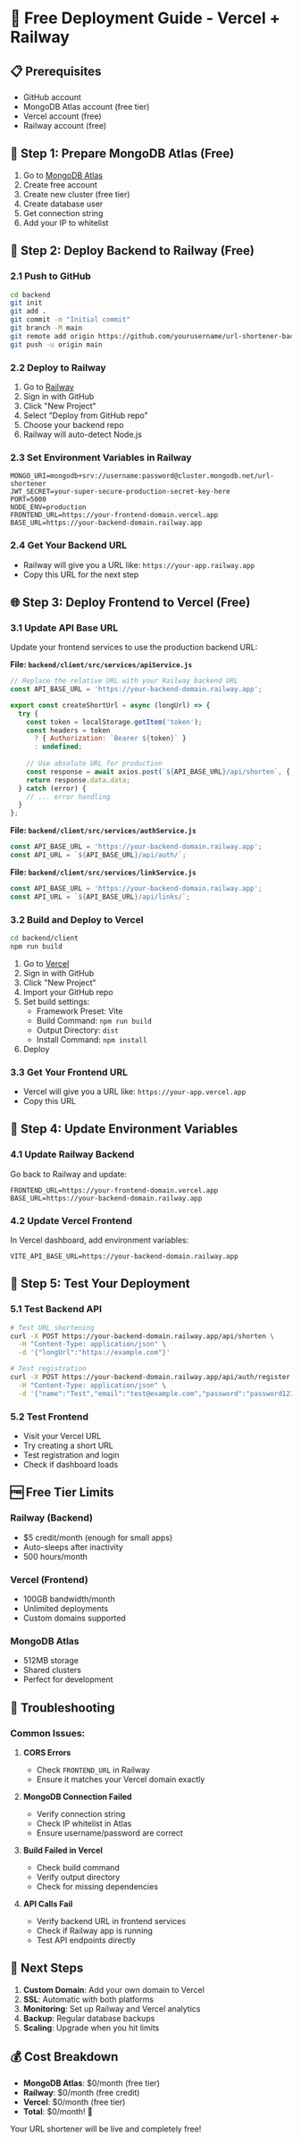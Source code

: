 # 🚀 Free Deployment Guide - Vercel + Railway

## 📋 Prerequisites
- GitHub account
- MongoDB Atlas account (free tier)
- Vercel account (free)
- Railway account (free)

## 🔧 Step 1: Prepare MongoDB Atlas (Free)

1. Go to [MongoDB Atlas](https://www.mongodb.com/atlas)
2. Create free account
3. Create new cluster (free tier)
4. Create database user
5. Get connection string
6. Add your IP to whitelist

## 🎯 Step 2: Deploy Backend to Railway (Free)

### 2.1 Push to GitHub
```bash
cd backend
git init
git add .
git commit -m "Initial commit"
git branch -M main
git remote add origin https://github.com/yourusername/url-shortener-backend.git
git push -u origin main
```

### 2.2 Deploy to Railway
1. Go to [Railway](https://railway.app)
2. Sign in with GitHub
3. Click "New Project"
4. Select "Deploy from GitHub repo"
5. Choose your backend repo
6. Railway will auto-detect Node.js

### 2.3 Set Environment Variables in Railway
```env
MONGO_URI=mongodb+srv://username:password@cluster.mongodb.net/url-shortener
JWT_SECRET=your-super-secure-production-secret-key-here
PORT=5000
NODE_ENV=production
FRONTEND_URL=https://your-frontend-domain.vercel.app
BASE_URL=https://your-backend-domain.railway.app
```

### 2.4 Get Your Backend URL
- Railway will give you a URL like: `https://your-app.railway.app`
- Copy this URL for the next step

## 🌐 Step 3: Deploy Frontend to Vercel (Free)

### 3.1 Update API Base URL
Update your frontend services to use the production backend URL:

**File: `backend/client/src/services/apiService.js`**
```javascript
// Replace the relative URL with your Railway backend URL
const API_BASE_URL = 'https://your-backend-domain.railway.app';

export const createShortUrl = async (longUrl) => {
  try {
    const token = localStorage.getItem('token');
    const headers = token
      ? { Authorization: `Bearer ${token}` }
      : undefined;
    
    // Use absolute URL for production
    const response = await axios.post(`${API_BASE_URL}/api/shorten`, { longUrl }, { headers });
    return response.data.data;
  } catch (error) {
    // ... error handling
  }
};
```

**File: `backend/client/src/services/authService.js`**
```javascript
const API_BASE_URL = 'https://your-backend-domain.railway.app';
const API_URL = `${API_BASE_URL}/api/auth/`;
```

**File: `backend/client/src/services/linkService.js`**
```javascript
const API_BASE_URL = 'https://your-backend-domain.railway.app';
const API_URL = `${API_BASE_URL}/api/links/`;
```

### 3.2 Build and Deploy to Vercel
```bash
cd backend/client
npm run build
```

1. Go to [Vercel](https://vercel.com)
2. Sign in with GitHub
3. Click "New Project"
4. Import your GitHub repo
5. Set build settings:
   - Framework Preset: Vite
   - Build Command: `npm run build`
   - Output Directory: `dist`
   - Install Command: `npm install`
6. Deploy

### 3.3 Get Your Frontend URL
- Vercel will give you a URL like: `https://your-app.vercel.app`
- Copy this URL

## 🔄 Step 4: Update Environment Variables

### 4.1 Update Railway Backend
Go back to Railway and update:
```env
FRONTEND_URL=https://your-frontend-domain.vercel.app
BASE_URL=https://your-backend-domain.railway.app
```

### 4.2 Update Vercel Frontend
In Vercel dashboard, add environment variables:
```env
VITE_API_BASE_URL=https://your-backend-domain.railway.app
```

## 🧪 Step 5: Test Your Deployment

### 5.1 Test Backend API
```bash
# Test URL shortening
curl -X POST https://your-backend-domain.railway.app/api/shorten \
  -H "Content-Type: application/json" \
  -d '{"longUrl":"https://example.com"}'

# Test registration
curl -X POST https://your-backend-domain.railway.app/api/auth/register \
  -H "Content-Type: application/json" \
  -d '{"name":"Test","email":"test@example.com","password":"password123"}'
```

### 5.2 Test Frontend
- Visit your Vercel URL
- Try creating a short URL
- Test registration and login
- Check if dashboard loads

## 🆓 Free Tier Limits

### Railway (Backend)
- $5 credit/month (enough for small apps)
- Auto-sleeps after inactivity
- 500 hours/month

### Vercel (Frontend)
- 100GB bandwidth/month
- Unlimited deployments
- Custom domains supported

### MongoDB Atlas
- 512MB storage
- Shared clusters
- Perfect for development

## 🔧 Troubleshooting

### Common Issues:

1. **CORS Errors**
   - Check `FRONTEND_URL` in Railway
   - Ensure it matches your Vercel domain exactly

2. **MongoDB Connection Failed**
   - Verify connection string
   - Check IP whitelist in Atlas
   - Ensure username/password are correct

3. **Build Failed in Vercel**
   - Check build command
   - Verify output directory
   - Check for missing dependencies

4. **API Calls Fail**
   - Verify backend URL in frontend services
   - Check if Railway app is running
   - Test API endpoints directly

## 🚀 Next Steps

1. **Custom Domain**: Add your own domain to Vercel
2. **SSL**: Automatic with both platforms
3. **Monitoring**: Set up Railway and Vercel analytics
4. **Backup**: Regular database backups
5. **Scaling**: Upgrade when you hit limits

## 💰 Cost Breakdown
- **MongoDB Atlas**: $0/month (free tier)
- **Railway**: $0/month (free credit)
- **Vercel**: $0/month (free tier)
- **Total**: $0/month! 🎉

Your URL shortener will be live and completely free!
